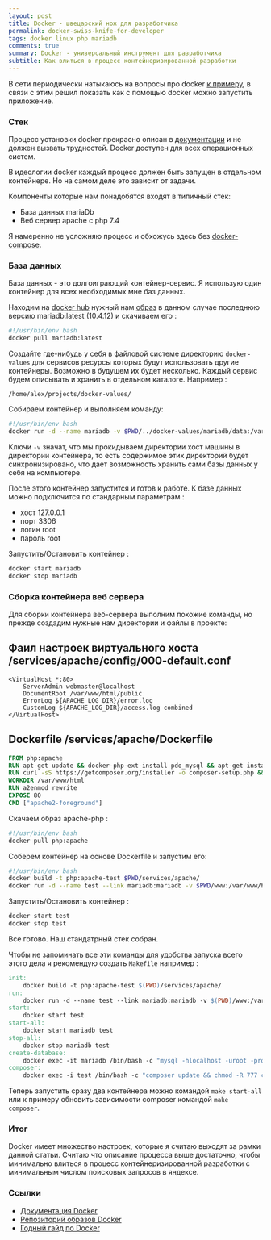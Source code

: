 ```yaml
---
layout: post 
title: Docker - швецарский нож для разработчика
permalink: docker-swiss-knife-for-developer
tags: docker linux php mariadb
comments: true
summary: Docker - универсальный инструмент для разработчика
subtitle: Как влиться в процесс контейнеризированной разработки 
---
```


В сети периодически натыкаюсь на вопросы про docker [к примеру](https://qna.habr.com/q/697294), в связи с этим
решил показать как с помощью docker можно запустить приложение.

### Стек

Процесс установки docker прекрасно описан в [документации](https://docs.docker.com/install/linux/docker-ce/ubuntu/)
и не должен вызвать трудностей. Docker доступен для всех операционных систем.

В идеологии docker каждый процесс должен быть запущен в отдельном контейнере. Но на самом деле это зависит от задачи.

Компоненты которые нам понадобятся входят в типичный стек:
- База данных mariaDb
- Веб сервер apache с php 7.4

Я намеренно не усложняю процесс и обхожусь здесь без [docker-compose](https://docs.docker.com/compose/).

### База данных

База данных - это долгоиграющий контейнер-сервис. Я использую один контейнер для всех необходимых мне баз данных.

Находим на [docker hub](https://hub.docker.com) нужный нам [образ](https://hub.docker.com/_/mariadb) в данном случае последнюю версию mariadb:latest (10.4.12) и скачиваем его :

```bash
#!/usr/bin/env bash
docker pull mariadb:latest
```

Создайте где-нибудь у себя в файловой системе директорию `docker-values` для сервисов ресурсы которых будут использовать другие
контейнеры. Возможно в будущем их будет несколько. Каждый сервис будем описывать и хранить в отдельном
каталоге. Например :

~~~text
/home/alex/projects/docker-values/
~~~

Cобираем контейнер и выполняем команду:
```bash
#!/usr/bin/env bash
docker run -d --name mariadb -v $PWD/../docker-values/mariadb/data:/var/lib/mysql -v $PWD/../docker-values/mariadb/logs:/var/lib/mysql/logs -e MYSQL_ROOT_PASSWORD=root -p 127.0.0.1:3306:3306 mariadb:latest
```
Ключи `-v` значат, что мы прокидываем директории хост машины в директории контейнера, то есть содержимое этих директорий будет синхронизировано, что дает возможность хранить сами базы данных у себя на компьютере.

После этого контейнер запустится и готов к работе. К базе данных можно подключится по стандарным параметрам :
- хост 127.0.0.1
- порт 3306
- логин root
- пароль root

Запустить/Остановить контейнер :

~~~bash
docker start mariadb
docker stop mariadb
~~~

### Сборка контейнера веб сервера

Для сборки контейнера веб-сервера выполним похожие команды, но прежде создадим нужные нам директории и файлы в проекте:

## Фаил настроек виртуального хоста /services/apache/config/000-default.conf
```apacheconfig
<VirtualHost *:80>
	ServerAdmin webmaster@localhost
	DocumentRoot /var/www/html/public
	ErrorLog ${APACHE_LOG_DIR}/error.log
	CustomLog ${APACHE_LOG_DIR}/access.log combined
</VirtualHost>
```

## Dockerfile /services/apache/Dockerfile
```dockerfile
FROM php:apache
RUN apt-get update && docker-php-ext-install pdo_mysql && apt-get install git unzip vim -y
RUN curl -sS https://getcomposer.org/installer -o composer-setup.php && php composer-setup.php --install-dir=/usr/local/bin --filename=composer && rm composer-setup.php
WORKDIR /var/www/html
RUN a2enmod rewrite
EXPOSE 80
CMD ["apache2-foreground"]
```

Скачаем образ apache-php :

```bash
#!/usr/bin/env bash
docker pull php:apache
```

Соберем контейнер на основе Dockerfile и запустим его:

```bash
#!/usr/bin/env bash
docker build -t php:apache-test $PWD/services/apache/
docker run -d --name test --link mariadb:mariadb -v $PWD/www:/var/www/html -v $PWD/services/apache/config/000-default.conf:/etc/apache2/sites-available/000-default.conf -p 127.0.0.1:80:80 php:apache-test
```

Запустить/Остановить контейнер :

~~~bash
docker start test
docker stop test
~~~

Все готово. Наш стандатрный стек собран.

Чтобы не запоминать все эти команды для удобства запуска всего этого дела я рекомендую создать `Makefile` например :

~~~makefile
init:
	docker build -t php:apache-test $(PWD)/services/apache/
run:
	docker run -d --name test --link mariadb:mariadb -v $(PWD)/www:/var/www/html -v $(PWD)/services/apache/config/000-default.conf:/etc/apache2/sites-available/000-default.conf -p 127.0.0.1:80:80 php:apache-test
start:
	docker start test
start-all:
	docker start mariadb test
stop-all:
	docker stop mariadb test
create-database:
	docker exec -it mariadb /bin/bash -c "mysql -hlocalhost -uroot -proot -e 'CREATE DATABASE test' && echo ok"
composer:
	docker exec -i test /bin/bash -c "composer update && chmod -R 777 composer.lock"
~~~

Теперь запустить сразу два контейнера можно командой `make start-all` или к примеру обновить зависимости composer командой `make composer`.

### Итог

Docker имеет множество настроек, которые я считаю выходят за рамки данной статьи.
Считаю что описание процесса выше достаточно, чтобы минимально влиться в процесс контейнеризированной разработки с минимальным числом поисковых запросов в яндексе.

### Ссылки

- [Документация Docker](https://docs.docker.com/)
- [Репозиторий образов Docker](https://hub.docker.com/)
- [Годный гайд по Docker](https://guides.hexlet.io/docker/)
